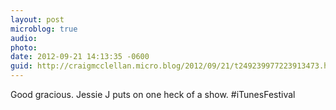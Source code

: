 ```yaml
---
layout: post
microblog: true
audio: 
photo: 
date: 2012-09-21 14:13:35 -0600
guid: http://craigmcclellan.micro.blog/2012/09/21/t249239977223913473.html
---
```

Good gracious. Jessie J puts on one heck of a show. #iTunesFestival
